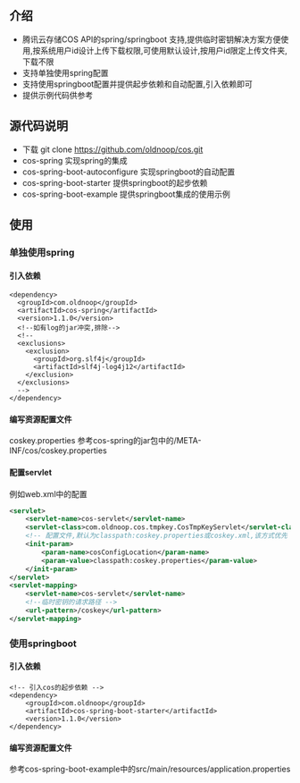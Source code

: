 ## 介绍

* 腾讯云存储COS API的spring/springboot 支持,提供临时密钥解决方案方便使用,按系统用户id设计上传下载权限,可使用默认设计,按用户id限定上传文件夹,下载不限
* 支持单独使用spring配置
* 支持使用springboot配置并提供起步依赖和自动配置,引入依赖即可
* 提供示例代码供参考

## 源代码说明
- 下载 git clone https://github.com/oldnoop/cos.git
- cos-spring 实现spring的集成
- cos-spring-boot-autoconfigure 实现springboot的自动配置
- cos-spring-boot-starter 提供springboot的起步依赖
- cos-spring-boot-example 提供springboot集成的使用示例

## 使用

### 单独使用spring

#### 引入依赖
```POM.XML
<dependency>
  <groupId>com.oldnoop</groupId>
  <artifactId>cos-spring</artifactId>
  <version>1.1.0</version>
  <!--如有log的jar冲突,排除-->
  <!--
  <exclusions>
    <exclusion>
      <groupId>org.slf4j</groupId>
      <artifactId>slf4j-log4j12</artifactId>
    </exclusion>
  </exclusions>
  -->
</dependency>
```

#### 编写资源配置文件
coskey.properties
参考cos-spring的jar包中的/META-INF/cos/coskey.properties

#### 配置servlet
例如web.xml中的配置
```web.xml
<servlet>
	<servlet-name>cos-servlet</servlet-name>
	<servlet-class>com.oldnoop.cos.tmpkey.CosTmpKeyServlet</servlet-class>
	<!-- 配置文件,默认为classpath:coskey.properties或coskey.xml,该方式优先 -->
	<init-param>
		<param-name>cosConfigLocation</param-name>
		<param-value>classpath:coskey.properties</param-value>
	</init-param>
</servlet>
<servlet-mapping>
	<servlet-name>cos-servlet</servlet-name>
	<!--临时密钥的请求路径 -->
	<url-pattern>/coskey</url-pattern>
</servlet-mapping>
```

### 使用springboot

#### 引入依赖
```POM.XML
<!-- 引入cos的起步依赖 -->
<dependency>
	<groupId>com.oldnoop</groupId>
	<artifactId>cos-spring-boot-starter</artifactId>
	<version>1.1.0</version>
</dependency>
```

#### 编写资源配置文件
参考cos-spring-boot-example中的src/main/resources/application.properties
